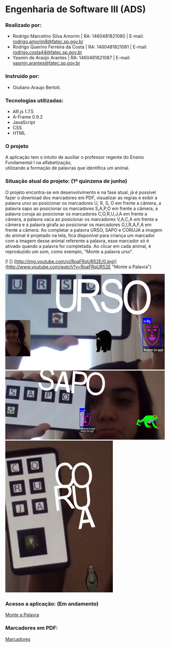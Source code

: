 # Engenharia de Software III (ADS)

### Realizado por:
- Rodrigo Marcelino Silva Amorim | RA: 1460481821080 | E-mail: rodrigo.amorim8@fatec.sp.gov.br
- Rodrigo Querino Ferreira da Costa | RA: 1460481821081 | E-mail: rodrigo.costa44@fatec.sp.gov.br
- Yasmin de Araújo Arantes | RA: 1460481821087 | E-mail: yasmin.arantes@fatec.sp.gov.br
    
### Instruido por:
- Giuliano Araujo Bertoti.
 
### Tecnologias utilizadas: 
- AR.js 1.7.5  
- A-Frame 0.9.2  
- JavaScript
- CSS
- HTML

### O projeto 
  A aplicação tem o intuito de auxiliar o professor regente do Ensino Fundamental I na alfabetização,  
utilizando a formação de palavras que identifica um animal.

### Situação atual do projeto: (1º quinzena de junho)
   O projeto encontra-se em desenvolvimento e na fase atual, já é possível fazer o download dos marcadores em PDF, visualizar as regras e exibir a palavra urso ao posicionar os marcadores U, R, S, O em frente a câmera, a palavra sapo ao posicionar os marcadores S,A,P,O em frente a câmera, a palavra coruja ao posicionar os marcadores C,O,R,U,J,A em frente a câmera, a palavra vaca ao posicionar os marcadores V,A,C,A em frente a câmera e a palavra girafa ao posicionar os marcadores G,I,R,A,F,A em frente a câmera. Ao completar a palavra URSO, SAPO e CORUJA a imagem do animal é projetado na tela, fica disponível para criança um marcador com a imagem desse animal referente a palavra, esse marcador só é ativado quando a palavra for completada. 
   Ao clicar em cada animal, é reproduzido um som, como exemplo, "Monte a palavra urso". 
  
[! [] (http://img.youtube.com/vi/RoaFRqUR52E/0.jpg)] (http://www.youtube.com/watch?v=RoaFRqUR52E "Monte a Palavra")

![Exemplo](urso.PNG)
![Exemplo](sapo.PNG)
![Exemplo](coruja.PNG)

### Acesso a aplicação: (Em andamento)
[Monte a Palavra](https://yasminaraujoarantes.github.io/EngenhariaSoftwareIII//Pages/index.html)

### Marcadores em PDF:
[Marcadores](https://github.com/yasminaraujoarantes/EngenhariaSoftwareIII/raw/master/Markers/Markers.pdf)

